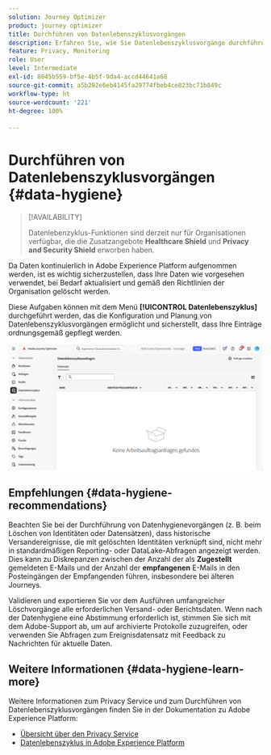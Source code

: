 ```yaml
---
solution: Journey Optimizer
product: journey optimizer
title: Durchführen von Datenlebenszyklusvorgängen
description: Erfahren Sie, wie Sie Datenlebenszyklusvorgänge durchführen
feature: Privacy, Monitoring
role: User
level: Intermediate
exl-id: 8045b559-bf5e-4b5f-9da4-accd44641a68
source-git-commit: a5b292e6eb4145fa29774fbeb4ce823bc71b849c
workflow-type: ht
source-wordcount: '221'
ht-degree: 100%

---
```


# Durchführen von Datenlebenszyklusvorgängen {#data-hygiene}

>[!AVAILABILITY]
>
>Datenlebenzyklus-Funktionen sind derzeit nur für Organisationen verfügbar, die die Zusatzangebote **Healthcare Shield** und **Privacy and Security Shield** erworben haben.

Da Daten kontinuierlich in Adobe Experience Platform aufgenommen werden, ist es wichtig sicherzustellen, dass Ihre Daten wie vorgesehen verwendet, bei Bedarf aktualisiert und gemäß den Richtlinien der Organisation gelöscht werden.

Diese Aufgaben können mit dem Menü **[!UICONTROL Datenlebenszyklus]** durchgeführt werden, das die Konfiguration und Planung von Datenlebenszyklusvorgängen ermöglicht und sicherstellt, dass Ihre Einträge ordnungsgemäß gepflegt werden.

![](assets/data-hygiene.png)


## Empfehlungen {#data-hygiene-recommendations}

Beachten Sie bei der Durchführung von Datenhygienevorgängen (z. B. beim Löschen von Identitäten oder Datensätzen), dass historische Versandereignisse, die mit gelöschten Identitäten verknüpft sind, nicht mehr in standardmäßigen Reporting- oder DataLake-Abfragen angezeigt werden. Dies kann zu Diskrepanzen zwischen der Anzahl der als **Zugestellt** gemeldeten E-Mails und der Anzahl der **empfangenen** E-Mails in den Posteingängen der Empfangenden führen, insbesondere bei älteren Journeys.

Validieren und exportieren Sie vor dem Ausführen umfangreicher Löschvorgänge alle erforderlichen Versand- oder Berichtsdaten. Wenn nach der Datenhygiene eine Abstimmung erforderlich ist, stimmen Sie sich mit dem Adobe-Support ab, um auf archivierte Protokolle zuzugreifen, oder verwenden Sie Abfragen zum Ereignisdatensatz mit Feedback zu Nachrichten für aktuelle Daten.

## Weitere Informationen {#data-hygiene-learn-more}

Weitere Informationen zum Privacy Service und zum Durchführen von Datenlebenszyklusvorgängen finden Sie in der Dokumentation zu Adobe Experience Platform:

* [Übersicht über den Privacy Service](https://experienceleague.adobe.com/docs/experience-platform/privacy/home.html?lang=de)
* [Datenlebenszyklus in Adobe Experience Platform](https://experienceleague.adobe.com/docs/experience-platform/hygiene/home.html?lang=de)
